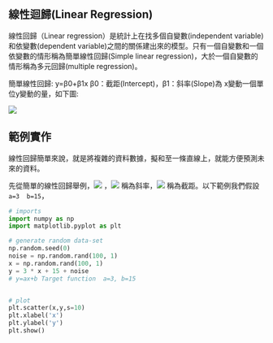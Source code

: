## 線性迴歸(Linear Regression)
線性回歸（Linear regression）是統計上在找多個自變數(independent variable)和依變數(dependent variable)之間的關係建出來的模型。只有一個自變數和一個依變數的情形稱為簡單線性回歸(Simple linear regression)，大於一個自變數的情形稱為多元回歸(multiple regression)。

簡單線性回歸: y=β0+β1x
β0：截距(Intercept)，β1：斜率(Slope)為 x變動一個單位y變動的量，如下圖:

![](https://imgur.com/OvYzfGw.jpg)

## 範例實作
線性回歸簡單來說，就是將複雜的資料數據，擬和至一條直線上，就能方便預測未來的資料。

先從簡單的線性回歸舉例，![](https://chart.googleapis.com/chart?cht=tx&chl=y%20%3D%20ax%20%2B%20b) ，![](https://chart.googleapis.com/chart?cht=tx&chl=a) 稱為斜率，![](https://chart.googleapis.com/chart?cht=tx&chl=b) 稱為截距。以下範例我們假設 `a=3  b=15`，


```py
# imports
import numpy as np
import matplotlib.pyplot as plt

# generate random data-set
np.random.seed(0)
noise = np.random.rand(100, 1)
x = np.random.rand(100, 1)
y = 3 * x + 15 + noise
# y=ax+b Target function  a=3, b=15


# plot
plt.scatter(x,y,s=10)
plt.xlabel('x')
plt.ylabel('y')
plt.show()
```
